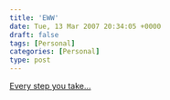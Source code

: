 ```yaml
---
title: 'EWW'
date: Tue, 13 Mar 2007 20:34:05 +0000
draft: false
tags: [Personal]
categories: [Personal]
type: post
---
```


[Every step you take...](http://dermatology.cdlib.org/124/case_presentations/pseudomamma/conde.html)